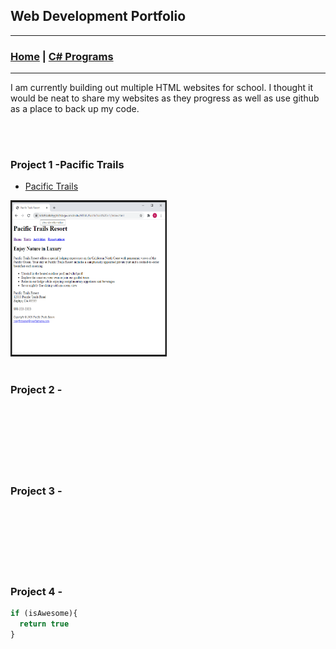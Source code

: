 ## Web Development Portfolio

---
### [Home](index.md) | [C# Programs](Cportfolio.md) 
---


 I am currently building out multiple HTML websites for school. I thought it would be neat to share my websites as they progress as well as use github as a place to back up my code. 

<br><br>

### Project 1 -Pacific Trails
- [Pacific Trails](pacific_trials.md)

<img img width="250" height="250" src="images/Thumb PT.png?raw=true"/>
<br><br>

### Project 2 -
<br><br>
<br><br>
<br><br>

### Project 3 -
<br><br>
<br><br>
<br><br>

### Project 4 - 


```javascript
if (isAwesome){
  return true
}
```
